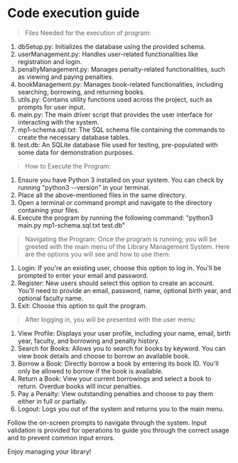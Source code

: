 # Code execution guide
> Files Needed for the execution of program:
1. dbSetup.py: Initializes the database using the provided schema.
2. userManagement.py: Handles user-related functionalities like registration and login.
3. penaltyManagement.py: Manages penalty-related functionalities, such as viewing and paying penalties.
4. bookManagement.py: Manages book-related functionalities, including searching, borrowing, and returning books.
5. utils.py: Contains utility functions used across the project, such as prompts for user input.
6. main.py: The main driver script that provides the user interface for interacting with the system.
7. mp1-schema.sql.txt: The SQL schema file containing the commands to create the necessary database tables.
8. test.db: An SQLite database file used for testing, pre-populated with some data for demonstration purposes.

> How to Execute the Program:
1. Ensure you have Python 3 installed on your system. You can check by running "python3 --version" in your terminal.
2. Place all the above-mentioned files in the same directory.
3. Open a terminal or command prompt and navigate to the directory containing your files.
4. Execute the program by running the following command: "python3 main.py mp1-schema.sql.txt test.db"

> Navigating the Program:
Once the program is running, you will be greeted with the main menu of the Library Management System. Here are the options you will see and how to use them:
1. Login: If you're an existing user, choose this option to log in. You'll be prompted to enter your email and password.
2. Register: New users should select this option to create an account. You'll need to provide an email, password, name, optional birth year, and optional faculty name.
4. Exit: Choose this option to quit the program.

> After logging in, you will be presented with the user menu:
1. View Profile: Displays your user profile, including your name, email, birth year, faculty, and borrowing and penalty history.
2. Search for Books: Allows you to search for books by keyword. You can view book details and choose to borrow an available book.
3. Borrow a Book: Directly borrow a book by entering its book ID. You'll only be allowed to borrow if the book is available.
4. Return a Book: View your current borrowings and select a book to return. Overdue books will incur penalties.
5. Pay a Penalty: View outstanding penalties and choose to pay them either in full or partially.
6. Logout: Logs you out of the system and returns you to the main menu.

Follow the on-screen prompts to navigate through the system. Input validation is provided for operations to guide you through the correct usage and to prevent common input errors.

Enjoy managing your library!
